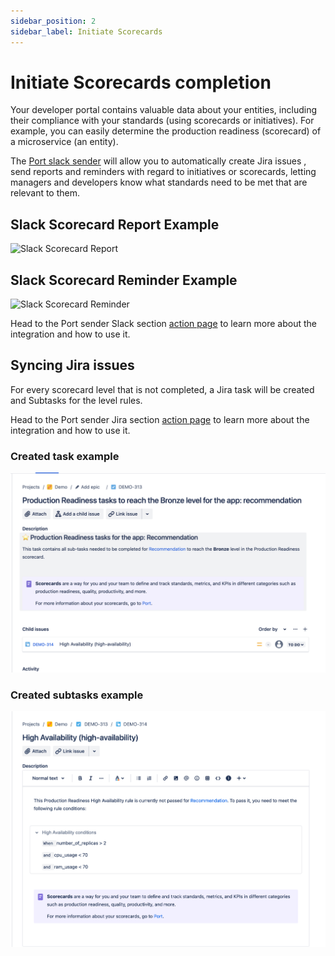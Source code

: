 ```yaml
---
sidebar_position: 2
sidebar_label: Initiate Scorecards
---
```


# Initiate Scorecards completion

Your developer portal contains valuable data about your entities, including their compliance with your standards (using scorecards or initiatives). For example, you can easily determine the production readiness (scorecard) of a microservice (an entity).

The [Port slack sender](https://github.com/marketplace/actions/port-message-sender) will allow you to automatically create Jira issues , send reports and reminders with regard to initiatives or scorecards, letting managers and developers know what standards need to be met that are relevant to them.

## Slack Scorecard Report Example

![Slack Scorecard Report](../../static/img/scorecards/slack/scorecard-report.png)

## Slack Scorecard Reminder Example

![Slack Scorecard Reminder](../../static/img/scorecards/slack/scorecard-reminder.png)

Head to the Port sender Slack section [action page](https://github.com/marketplace/actions/port-message-sender#send-scorecard-reminder) to learn more about the integration and how to use it.

## Syncing Jira issues

For every scorecard level that is not completed, a Jira task will be created and Subtasks for the level rules.

Head to the Port sender Jira section [action page](https://github.com/marketplace/actions/port-message-sender#manage-scorecards-with-jira-issues) to learn more about the integration and how to use it.

### Created task example

![Create and updateJira Tasks for uncompleted scorecards levels](../../static/img/scorecards/jira/jira-sync-task.png)

### Created subtasks example

![Create and update Subtasks for each tasks for uncompleted scorecards rules](../../static/img/scorecards/jira/jira-sync-subtask.png)
